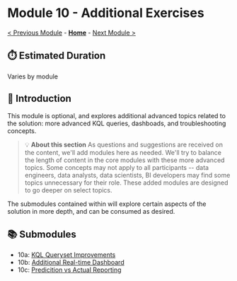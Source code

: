 # Module 10 - Additional Exercises

[< Previous Module](../modules/module04.md) - **[Home](../README.md)** - [Next Module >](./module010a.md)

## :stopwatch: Estimated Duration

Varies by module

## :loudspeaker: Introduction

This module is optional, and explores additional advanced topics related to the solution: more advanced KQL queries, dashboads, and troubleshooting concepts.

> :bulb: **About this section**
> As questions and suggestions are received on the content, we'll add modules here as needed. We'll try to balance the length of content in the core modules with these more advanced topics. Some concepts may not apply to all participants -- data engineers, data analysts, data scientists, BI developers may find some topics unnecessary for their role. These added modules are designed to go deeper on select topics.

The submodules contained within will explore certain aspects of the solution in more depth, and can be consumed as desired.

## :books: Submodules

* 10a: [KQL Queryset Improvements](../modules/module10a.md)
* 10b: [Additional Real-time Dashboard](../modules/module10b.md)
* 10c: [Predicition vs Actual Reporting](../modules/module10c.md)



